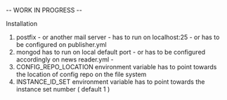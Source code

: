 -- WORK IN PROGRESS --

Installation

1. postfix - or another mail server - has to run on localhost:25 - or has to be configured on publisher.yml
2. mongod has to run on local default port - or has to be configured accordingly on news reader.yml -
3. CONFIG_REPO_LOCATION environment variable has to point towards the location of config repo on the file system
4. INSTANCE_ID_SET environment variable has to point towards the instance set number ( default 1 )
